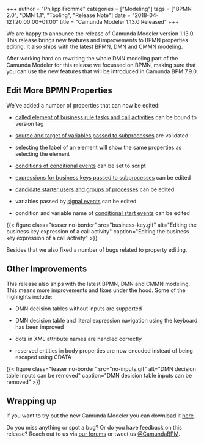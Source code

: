 +++
author = "Philipp Fromme"
categories = ["Modeling"]
tags = ["BPMN 2.0", "DMN 1.1", "Tooling", "Release Note"]
date = "2018-04-12T20:00:00+01:00"
title = "Camunda Modeler 1.13.0 Released"
+++

We are happy to announce the release of Camunda Modeler version 1.13.0. This release brings new features and improvements to BPMN properties editing. It also ships with the latest BPMN, DMN and CMMN modeling.

<!--more-->

After working hard on rewriting the whole DMN modeling part of the Camunda Modeler for this release we focussed on BPMN, making sure that you can use the new features that will be introduced in Camunda BPM 7.9.0.

## Edit More BPMN Properties

We've added a number of properties that can now be edited:

* [called element of business rule tasks and call activities](https://docs.camunda.org/manual/7.8/reference/bpmn20/subprocesses/call-activity/#calledelement-binding) can be bound to version tag

* [source and target of variables passed to subprocesses](https://docs.camunda.org/manual/7.8/reference/bpmn20/subprocesses/call-activity/#calledelement-binding) are validated

* selecting the label of an element will show the same properties as selecting the element

* [conditions of conditional events](https://docs.camunda.org/manual/latest/reference/bpmn20/events/conditional-events/#condition) can  be set to script

* [expressions for business keys passed to subprocesses](https://docs.camunda.org/manual/7.8/reference/bpmn20/subprocesses/call-activity/#passing-business-key) can be edited

* [candidate starter users and groups of processes](https://docs.camunda.org/manual/7.8/reference/bpmn20/custom-extensions/extension-attributes/#candidatestartergroups) can be edited

* variables passed by [signal events](https://docs.camunda.org/manual/7.8/reference/bpmn20/events/signal-events/#throwing-signal-events) can be edited

* condition and variable name of [conditional start events](https://docs.camunda.org/manual/7.8/reference/bpmn20/events/conditional-events/#conditional-start-event) can be edited


{{< figure class="teaser no-border" src="business-key.gif" alt="Editing the business key expression of a call activity" caption="Editing the business key expression of a call activity" >}}

Besides that we also fixed a number of bugs related to property editing.

## Other Improvements

This release also ships with the latest BPMN, DMN and CMMN modeling. This means more improvements and fixes under the hood. Some of the highlights include:

* DMN decision tables without inputs are supported

* DMN decision table and literal expression navigation using the keyboard has been improved

* dots in XML attribute names are handled correctly

* reserved entities in body properties are now encoded instead of being escaped using CDATA 

{{< figure class="teaser no-border" src="no-inputs.gif" alt="DMN decision table inputs can be removed" caption="DMN decision table inputs can be removed" >}}

## Wrapping up

If you want to try out the new Camunda Modeler you can download it [here](https://camunda.org/release/camunda-modeler/1.13.0/).

Do you miss anything or spot a bug? Or do you have feedback on this release? Reach out to us via [our forums](https://forum.camunda.org/c/modeler) or tweet us [@CamundaBPM](https://twitter.com/CamundaBPM).
